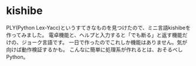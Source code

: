 # kishibe

PLY(Python Lex-Yacc)というすてきなものを見つけたので、ミニ言語kishibeを作ってみました。
電卓機能と、ヘルプと入力すると「でも断る」と返す機能だけの、ジョーク言語です。
一日で作ったのでこれしか機能はありません。気が向けば動作検証するかも。
こんなに簡単に処理系が作れるとは、おそるべしPython。

